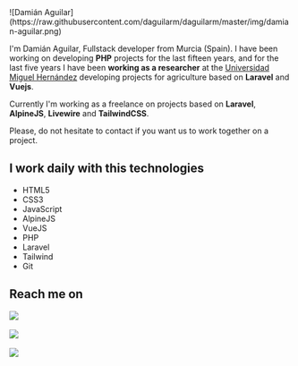 <div style="margin-left: auto; margin-right: auto; width: 100%">
    ![Damián Aguilar](https://raw.githubusercontent.com/daguilarm/daguilarm/master/img/damian-aguilar.png)
</div>


I'm Damián Aguilar, Fullstack developer from Murcia (Spain). I have been working on developing **PHP** projects for the last fifteen years, and for the last five years I have been **working as a researcher** at the [Universidad Miguel Hernández](https://umh.es) developing projects for agriculture based on **Laravel** and **Vuejs**.

Currently I'm working as a freelance on projects based on **Laravel**, **AlpineJS**, **Livewire** and **TailwindCSS**.

Please, do not hesitate to contact if you want us to work together on a project.

## I work daily with this technologies

+ HTML5
+ CSS3
+ JavaScript
+ AlpineJS
+ VueJS 
+ PHP 
+ Laravel 
+ Tailwind 
+ Git

## Reach me on

[<img src="https://img.shields.io/badge/linkedin-%230077B5.svg?&style=for-the-badge&logo=linkedin&logoColor=white" />](https://www.linkedin.com/in/damian-antonio-aguilar-morales-190606207/)

[<img src="https://img.shields.io/badge/twitter-%231DA1F2.svg?&style=for-the-badge&logo=twitter&logoColor=white" />](https://twitter.com/daguilarm)

[<img src="https://img.shields.io/badge/gmail-%23D14836.svg?&style=for-the-badge&logo=gmail&logoColor=white" />](mailto:damian.aguilarm@gmail.com)

